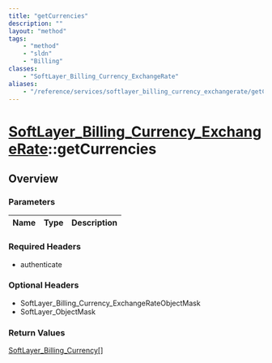 ```yaml
---
title: "getCurrencies"
description: ""
layout: "method"
tags:
    - "method"
    - "sldn"
    - "Billing"
classes:
    - "SoftLayer_Billing_Currency_ExchangeRate"
aliases:
    - "/reference/services/softlayer_billing_currency_exchangerate/getCurrencies"
---
```

# [SoftLayer_Billing_Currency_ExchangeRate](/reference/services/SoftLayer_Billing_Currency_ExchangeRate)::getCurrencies




## Overview 


### Parameters 
|Name | Type | Description |
| --- | --- | --- |


### Required Headers
* authenticate

### Optional Headers
* SoftLayer_Billing_Currency_ExchangeRateObjectMask
* SoftLayer_ObjectMask

### Return Values
<a href='/reference/datatypes/SoftLayer_Billing_Currency'>SoftLayer_Billing_Currency[] </a>

